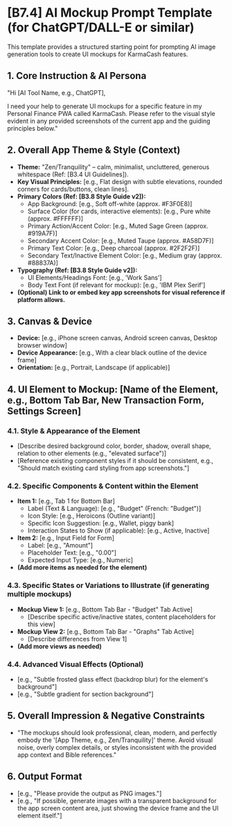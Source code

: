 # [B7.4] AI Mockup Prompt Template (for ChatGPT/DALL-E or similar)

This template provides a structured starting point for prompting AI image generation tools to create UI mockups for KarmaCash features.

## 1. Core Instruction & AI Persona

"Hi [AI Tool Name, e.g., ChatGPT],

I need your help to generate UI mockups for a specific feature in my Personal Finance PWA called KarmaCash. Please refer to the visual style evident in any provided screenshots of the current app and the guiding principles below."

## 2. Overall App Theme & Style (Context)

*   **Theme:** "Zen/Tranquility" – calm, minimalist, uncluttered, generous whitespace (Ref: [B3.4 UI Guidelines]).
*   **Key Visual Principles:** [e.g., Flat design with subtle elevations, rounded corners for cards/buttons, clean lines].
*   **Primary Colors (Ref: [B3.8 Style Guide v2]):**
    *   App Background: [e.g., Soft off-white (approx. #F3F0E8)]
    *   Surface Color (for cards, interactive elements): [e.g., Pure white (approx. #FFFFFF)]
    *   Primary Action/Accent Color: [e.g., Muted Sage Green (approx. #919A7F)]
    *   Secondary Accent Color: [e.g., Muted Taupe (approx. #A58D7F)]
    *   Primary Text Color: [e.g., Deep charcoal (approx. #2F2F2F)]
    *   Secondary Text/Inactive Element Color: [e.g., Medium gray (approx. #88837A)]
*   **Typography (Ref: [B3.8 Style Guide v2]):**
    *   UI Elements/Headings Font: [e.g., 'Work Sans']
    *   Body Text Font (if relevant for mockup): [e.g., 'IBM Plex Serif']
*   **(Optional) Link to or embed key app screenshots for visual reference if platform allows.**

## 3. Canvas & Device

*   **Device:** [e.g., iPhone screen canvas, Android screen canvas, Desktop browser window]
*   **Device Appearance:** [e.g., With a clear black outline of the device frame]
*   **Orientation:** [e.g., Portrait, Landscape (if applicable)]

## 4. UI Element to Mockup: [Name of the Element, e.g., Bottom Tab Bar, New Transaction Form, Settings Screen]

### 4.1. Style & Appearance of the Element
*   [Describe desired background color, border, shadow, overall shape, relation to other elements (e.g., "elevated surface")]
*   [Reference existing component styles if it should be consistent, e.g., "Should match existing card styling from app screenshots."]

### 4.2. Specific Components & Content within the Element
*   **Item 1:** [e.g., Tab 1 for Bottom Bar]
    *   Label (Text & Language): [e.g., "Budget" (French: "Budget")]
    *   Icon Style: [e.g., Heroicons (Outline variant)]
    *   Specific Icon Suggestion: [e.g., Wallet, piggy bank]
    *   Interaction States to Show (if applicable): [e.g., Active, Inactive]
*   **Item 2:** [e.g., Input Field for Form]
    *   Label: [e.g., "Amount"]
    *   Placeholder Text: [e.g., "0.00"]
    *   Expected Input Type: [e.g., Numeric]
*   **(Add more items as needed for the element)**

### 4.3. Specific States or Variations to Illustrate (if generating multiple mockups)
*   **Mockup View 1:** [e.g., Bottom Tab Bar - "Budget" Tab Active]
    *   [Describe specific active/inactive states, content placeholders for this view]
*   **Mockup View 2:** [e.g., Bottom Tab Bar - "Graphs" Tab Active]
    *   [Describe differences from View 1]
*   **(Add more views as needed)**

### 4.4. Advanced Visual Effects (Optional)
*   [e.g., "Subtle frosted glass effect (backdrop blur) for the element's background"]
*   [e.g., "Subtle gradient for section background"]

## 5. Overall Impression & Negative Constraints

*   "The mockups should look professional, clean, modern, and perfectly embody the '[App Theme, e.g., Zen/Tranquility]' theme. Avoid visual noise, overly complex details, or styles inconsistent with the provided app context and Bible references."

## 6. Output Format

*   [e.g., "Please provide the output as PNG images."]
*   [e.g., "If possible, generate images with a transparent background for the app screen content area, just showing the device frame and the UI element itself."]